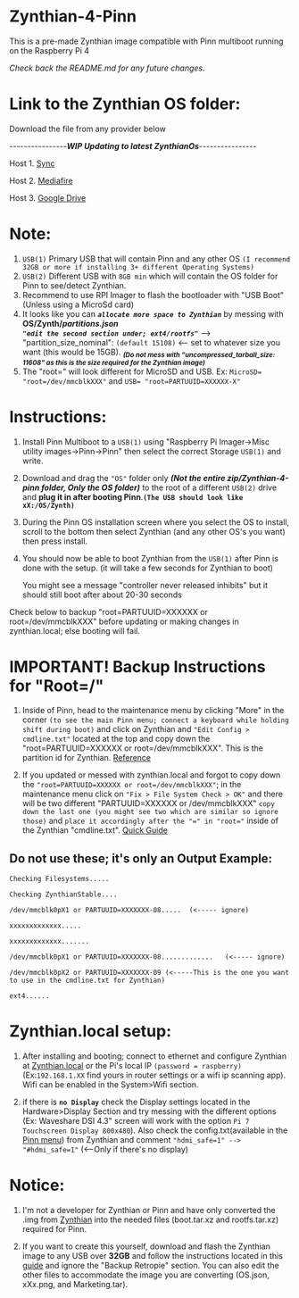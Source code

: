 # Zynthian-4-Pinn
This is a pre-made Zynthian image compatible with Pinn multiboot running on the Raspberry Pi 4

*Check back the README.md for any future changes.*

# **Link to the Zynthian OS folder:**

Download the file from any provider below

----------------***WIP Updating to latest ZynthianOs***----------------

Host 1. [Sync](https://ln5.sync.com/dl/2d24fb220/issh3ezf-pdct6b8s-iderb8v6-ud6zyr9z)

Host 2. [Mediafire](https://www.mediafire.com/file/fi614jt5z5hsmz6/Zynthian-4-Pinn-main.zip/file)

Host 3. [Google Drive](https://drive.google.com/file/d/1V5WDykyYNxZvoEUXtOdVdF1DdCa4y9Zb/view?usp=sharing)

# **Note:**

1. `USB(1)` Primary USB that will contain Pinn and any other OS `(I recommend 32GB or more if installing 3+ different Operating Systems)`
2. `USB(2)` Different USB with `8GB min` which will contain the OS folder for Pinn to see/detect Zynthian.
3. Recommend to use RPI Imager to flash the bootloader with "USB Boot" (Unless using a MicroSd card)
4. It looks like you can ***`allocate more space to Zynthian`*** by messing with **OS/Zynth/***partitions.json*****                          
***`"edit the second section under; ext4/rootfs"`*** --> "partition_size_nominal": `(default 15108)` <-- set to whatever size you want (this would be 15GB). <sub> ***(Do not mess with "uncompressed_tarball_size: 11608" as this is the size required for the Zynthian image)***<sub>
5. The "root=" will look different for MicroSD and USB. Ex: `MicroSD= "root=/dev/mmcblkXXX"` and `USB= "root=PARTUUID=XXXXXX-X"`

# **Instructions:**
1. Install Pinn Multiboot to a `USB(1)` using "Raspberry Pi Imager->Misc utility images->Pinn->Pinn" then select the correct Storage `USB(1)` and write.
2. Download and drag the `"OS"` folder only ***(Not the entire zip/Zynthian-4-pinn folder, Only the OS folder)*** to the root of a different `USB(2)` drive and **plug it in after booting Pinn**.**`(The USB should look like xX:/OS/Zynth)`**
3. During the Pinn OS installation screen where you select the OS to install, scroll to the bottom then select Zynthian (and any other OS's you want) then press install.
4. You should now be able to boot Zynthian from the `USB(1)` after Pinn is done with the setup. (it will take a few seconds for Zynthian to boot)
   
   You might see a message "controller never released inhibits" but it should still boot after about 20-30 seconds

Check below to backup "root=PARTUUID=XXXXXX or root=/dev/mmcblkXXX" before updating or making changes in zynthian.local; else booting will fail.

# **IMPORTANT! Backup Instructions for "Root=/"**
1. Inside of Pinn, head to the maintenance menu by clicking "More" in the corner `(to see the main Pinn menu; connect a keyboard while holding shift during boot)` and click on Zynthian and `"Edit Config > cmdline.txt"` located at the top and copy down the "root=PARTUUID=XXXXXX or root=/dev/mmcblkXXX". This is the partition id for Zynthian. [Reference](https://github.com/procount/pinn/blob/master/README_PINN.md#easy-config-file-editor)

2. If you updated or messed with zynthian.local and forgot to copy down the `"root=PARTUUID=XXXXXX or root=/dev/mmcblkXXX"`; in the maintenance menu click on `"Fix > File System Check > OK"`  and there will be two different "PARTUUID=XXXXXX or /dev/mmcblkXXX" `copy down the last one (you might see two which are similar so ignore those)` and `place it accordingly after the "=" in "root="` inside of the Zynthian "cmdline.txt". [Quick Guide](https://youtu.be/vIRjE890PFs)

## ****Do not use these; it's only an Output Example:****

    Checking Filesystems.....

    Checking ZynthianStable....

    /dev/mmcblk0pX1 or PARTUUID=XXXXXXX-08.....  (<----- ignore)

    xxxxxxxxxxxxx.....

    xxxxxxxxxxxxx.......

    /dev/mmcblk0pX1 or PARTUUID=XXXXXXX-08.............   (<----- ignore)

    /dev/mmcblk0pX2 or PARTUUID=XXXXXXX-09 (<-----This is the one you want to use in the cmdline.txt for Zynthian)

    ext4......


# **Zynthian.local setup:**

1. After installing and booting; connect to ethernet and configure Zynthian at [Zynthian.local](http://zynthian.local) or the Pi's local IP `(password = raspberry)` (Ex:`192.168.1.XX` find yours in router settings or a wifi ip scanning app). Wifi can be enabled in the System>Wifi section.

2. if there is **`no Display`** check the Display settings located in the Hardware>Display Section and try messing with the different options (Ex: Waveshare DSI 4.3" screen will work with the option `Pi 7 Touchscreen Display 800x480`). Also check the config.txt(available in the [Pinn menu](https://github.com/procount/pinn/blob/master/README_PINN.md#easy-config-file-editor)) from Zynthian and comment `"hdmi_safe=1" --> "#hdmi_safe=1"` (<--Only if there's no display)


# **Notice:** 
1. I'm not a developer for Zynthian or Pinn and have only converted the .img from [Zynthian](https://Zynthian.org/) into the needed files (boot.tar.xz and rootfs.tar.xz) required for Pinn.

3. If you want to create this yourself, download and flash the Zynthian image to any USB over **32GB** and follow the instructions located in this [guide](https://github.com/procount/pinn/wiki/How-to-Create-a-Multi-Boot-SD-card-out-of-2-existing-OSes-using-PINN) and ignore the "Backup Retropie" section. You can also edit the other files to accommodate the image you are converting (OS.json, xXx.png, and Marketing.tar).
